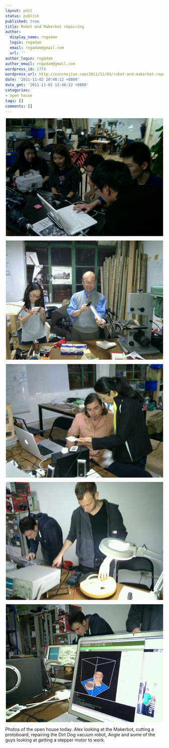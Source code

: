 ```yaml
---
layout: post
status: publish
published: true
title: Robot and Makerbot repairing
author:
  display_name: rngadam
  login: rngadam
  email: rngadam@gmail.com
  url: ''
author_login: rngadam
author_email: rngadam@gmail.com
wordpress_id: 1774
wordpress_url: http://xinchejian.com/2011/11/02/robot-and-makerbot-repairing/
date: '2011-11-02 20:48:12 +0800'
date_gmt: '2011-11-02 12:48:12 +0800'
categories:
- open house
tags: []
comments: []
---
```

<p><img style="display:block;margin-right:auto;margin-left:auto;" alt="image" src="/uploads/2011/11/wpid-IMG_20111102_203943-1.jpg" /></p>
<p><img style="display:block;margin-right:auto;margin-left:auto;" alt="image" src="/uploads/2011/11/wpid-IMG_20111102_203730-1.jpg" /></p>
<p><img style="display:block;margin-right:auto;margin-left:auto;" alt="image" src="/uploads/2011/11/wpid-IMG_20111102_203714-1.jpg" /></p>
<p><img style="display:block;margin-right:auto;margin-left:auto;" alt="image" src="/uploads/2011/11/wpid-IMG_20111102_203654.jpg" /></p>
<p><img style="display:block;margin-right:auto;margin-left:auto;" alt="image" src="/uploads/2011/11/wpid-IMG_20111102_203647-1.jpg" /></p>
<p>Photos of the open house today. Alex looking at the Makerbot, cutting a protoboard, repairing the Dirt Dog vacuum robot, Angie and some of the guys looking at getting a stepper motor to work.</p></p>
